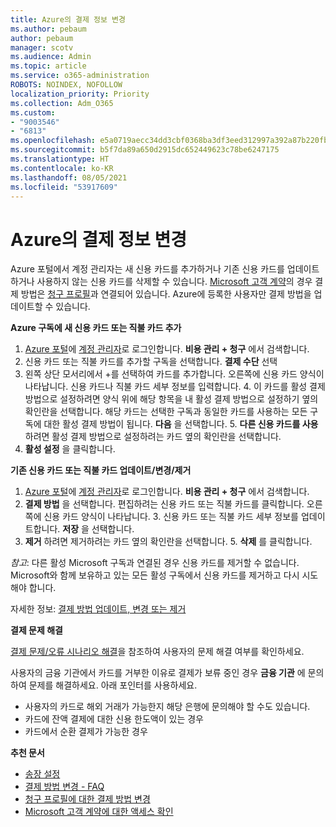 ```yaml
---
title: Azure의 결제 정보 변경
ms.author: pebaum
author: pebaum
manager: scotv
ms.audience: Admin
ms.topic: article
ms.service: o365-administration
ROBOTS: NOINDEX, NOFOLLOW
localization_priority: Priority
ms.collection: Adm_O365
ms.custom:
- "9003546"
- "6813"
ms.openlocfilehash: e5a0719aecc34dd3cbf0368ba3df3eed312997a392a87b220fbafc8b21b19aa6
ms.sourcegitcommit: b5f7da89a650d2915dc652449623c78be6247175
ms.translationtype: HT
ms.contentlocale: ko-KR
ms.lasthandoff: 08/05/2021
ms.locfileid: "53917609"
---
```

# <a name="change-payment-information-in-azure"></a>Azure의 결제 정보 변경

Azure 포털에서 계정 관리자는 새 신용 카드를 추가하거나 기존 신용 카드를 업데이트하거나 사용하지 않는 신용 카드를 삭제할 수 있습니다. [Microsoft 고객 계약](https://docs.microsoft.com/azure/billing/billing-how-to-change-credit-card?WT.mc_id=Portal-Microsoft_Azure_Support#check-access-to-a-microsoft-customer-agreement)의 경우 결제 방법은 [청구 프로필](https://docs.microsoft.com/azure/billing/billing-how-to-change-credit-card?WT.mc_id=Portal-Microsoft_Azure_Support#change-payment-method-for-a-billing-profile)과 연결되어 있습니다. Azure에 등록한 사용자만 결제 방법을 업데이트할 수 있습니다.

**Azure 구독에 새 신용 카드 또는 직불 카드 추가**

1. [Azure 포털](https://portal.azure.com/)에 [계정 관리자](https://docs.microsoft.com/azure/billing/billing-subscription-transfer?WT.mc_id=Portal-Microsoft_Azure_Support#whoisaa)로 로그인합니다. **비용 관리 + 청구** 에서 검색합니다.
2. 신용 카드 또는 직불 카드를 추가할 구독을 선택합니다. **결제 수단** 선택
3. 왼쪽 상단 모서리에서 +를 선택하여 카드를 추가합니다. 오른쪽에 신용 카드 양식이 나타납니다. 신용 카드나 직불 카드 세부 정보를 입력합니다. 4. 이 카드를 활성 결제 방법으로 설정하려면 양식 위에 해당 항목을 내 활성 결제 방법으로 설정하기 옆의 확인란을 선택합니다. 해당 카드는 선택한 구독과 동일한 카드를 사용하는 모든 구독에 대한 활성 결제 방법이 됩니다. **다음** 을 선택합니다. 5. **다른 신용 카드를 사용** 하려면 활성 결제 방법으로 설정하려는 카드 옆의 확인란을 선택합니다.
6. **활성 설정** 을 클릭합니다.

**기존 신용 카드 또는 직불 카드 업데이트/변경/제거**

1. [Azure 포털](https://portal.azure.com/)에 [계정 관리자](https://docs.microsoft.com/azure/billing/billing-subscription-transfer?WT.mc_id=Portal-Microsoft_Azure_Support#whoisaa)로 로그인합니다. **비용 관리 + 청구** 에서 검색합니다.
2. **결제 방법** 을 선택합니다. 편집하려는 신용 카드 또는 직불 카드를 클릭합니다. 오른쪽에 신용 카드 양식이 나타납니다. 3. 신용 카드 또는 직불 카드 세부 정보를 업데이트합니다. **저장** 을 선택합니다.
4. **제거** 하려면 제거하려는 카드 옆의 확인란을 선택합니다. 5. **삭제** 를 클릭합니다.

_참고_: 다른 활성 Microsoft 구독과 연결된 경우 신용 카드를 제거할 수 없습니다. Microsoft와 함께 보유하고 있는 모든 활성 구독에서 신용 카드를 제거하고 다시 시도해야 합니다.

자세한 정보: [결제 방법 업데이트, 변경 또는 제거](https://docs.microsoft.com/azure/billing/billing-how-to-change-credit-card?WT.mc_id=Portal-Microsoft_Azure_Support)

**결제 문제 해결**

[결제 문제/오류 시나리오 해결](https://support.microsoft.com/help/4505172/troubleshooting-payment-issues)을 참조하여 사용자의 문제 해결 여부를 확인하세요.

사용자의 금융 기관에서 카드를 거부한 이유로 결제가 보류 중인 경우 **금융 기관** 에 문의하여 문제를 해결하세요. 아래 포인터를 사용하세요.

- 사용자의 카드로 해외 거래가 가능한지 해당 은행에 문의해야 할 수도 있습니다.
- 카드에 잔액 결제에 대한 신용 한도액이 있는 경우
- 카드에서 순환 결제가 가능한 경우

**추천 문서**

- [송장 설정](https://azure.microsoft.com/pricing/invoicing/)
- [결제 방법 변경 - FAQ](https://docs.microsoft.com/azure/billing/billing-how-to-change-credit-card?WT.mc_id=Portal-Microsoft_Azure_Support#frequently-asked-questions)
- [청구 프로필에 대한 결제 방법 변경](https://docs.microsoft.com/azure/billing/billing-how-to-change-credit-card?WT.mc_id=Portal-Microsoft_Azure_Support#change-payment-method-for-a-billing-profile)
- [Microsoft 고객 계약에 대한 액세스 확인](https://docs.microsoft.com/azure/billing/billing-how-to-change-credit-card?WT.mc_id=Portal-Microsoft_Azure_Support#check-access-to-a-microsoft-customer-agreement)